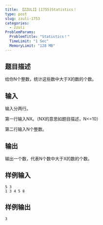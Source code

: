 ```yaml
---
title: 【ZZULI】[1755]Statistics！
type: post
slug: zzuli-1753
categories:
  - zzuli
ProblemParams:
  ProblemTitle: "Statistics！"
  TimeLimit: "1 Sec"
  MemoryLimit: "128 MB"
---
```


## 题目描述

给你N个整数，统计这些数中大于X的数的个数。

## 输入

输入分两行。

第一行输入NX。（NX的意思如题目描述，N<=10）

第二行输入N个整数。

## 输出

输出一个数，代表N个数中大于X的数的个数。

## 样例输入

```
5 3
1 3 4 5 8
```

## 样例输出

```
3
```
